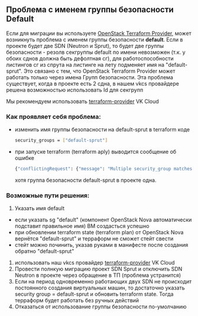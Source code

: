 ## Проблема с именем группы безопасности Default

Если для миграции вы используете [OpenStack Terraform Provider](https://docs.comcloud.xyz/providers/terraform-provider-openstack/openstack/latest), может возникнуть проблема с именем группы безопасности **default**. Если в проекте будет две SDN (Neutron и Sprut), то будет две группы безопасности  - резолв секгруппы default по имени невозможен (т.к. у обоих сднов должна быть дефолтная сг), для работоспособности листингов сг из спрута на листинге на лету подменяет имя на "default-sprut". Это связано с тем, что OpenStack Terraform Provider может работать только через имена Групп безопасности. Эта проблема существует, когда в проекте есть 2 сдна, в нашем vkcs провайдере решена возможностью использовать Id для секгрупп

Мы рекомендуем использовать [terraform-provider](https://github.com/vk-cs/terraform-provider-vkcs) VK Cloud

### Как проявляет себя проблема:
- изменить имя группы безопасности на default-sprut в terraform коде
    ```bash
    security_groups = ["default-sprut"]
    ```

- при запуске terraform (terraform aply) выводится сообщение об ошибке
    ```bash
    {"conflictingRequest": {"message": "Multiple security_group matches found for name 'default-sprut', use an ID to be more specific.", "code": 409}}
    ```

    хотя группа безопасности default-sprut в проекте одна.

### Возможные пути решения:

1. Указать имя default
- если указать sg "default" (компонент OpenStack Nova автоматически подставит правильное имя) ВМ создасться успешно
- при обновлении terraform state (terraform plan) от OpenStack Nova вернётся "default-sprut" и терраформ не сможет стейт свести
- стейт можно починить, указав руками в манифесте после создания обратно "default-sprut"
1. использовать наш vkcs провайдер [terraform-provider](https://github.com/vk-cs/terraform-provider-vkcs) VK Cloud
1. Провести полнкую миграцию проект SDN Sprut и отключить SDN Neutron в проекте через обращение в ТП (проблема устранится)
1. Если на период одновременно работающих двух SDN не происходит постоянного создания виртуальных машин, то достаточно указать security group = default-sprut и обновить terraform state.  Тогда терраформ будет работать без ручных действий
1. Отказаться от использование группы безопасности по-умолчанию